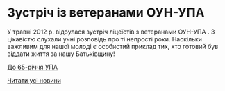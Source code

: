 # Зустріч із ветеранами ОУН-УПА

У травні 2012 р. відбулася зустріч ліцеїстів з ветеранами ОУН-УПА . З цікавістю слухали учні розповідь про ті непрості роки. Наскільки важливим для нашої молоді є особистий приклад тих, хто готовий був віддати життя за нашу Батьківщину!

[До 65-річчя УПА](/files/blog/зустріч-із-ветеранами-оун-упа/clip_upa_memoria.mpg)

[Читати усі новини](/news)
